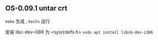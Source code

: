 ## OS-0.09.1 untar crt

 `make` 生成 , `bochs` 运行

安装 libc-dev-i386 为 <sys/cdefs.h>
 `sudo apt install libc6-dev-i386 `
